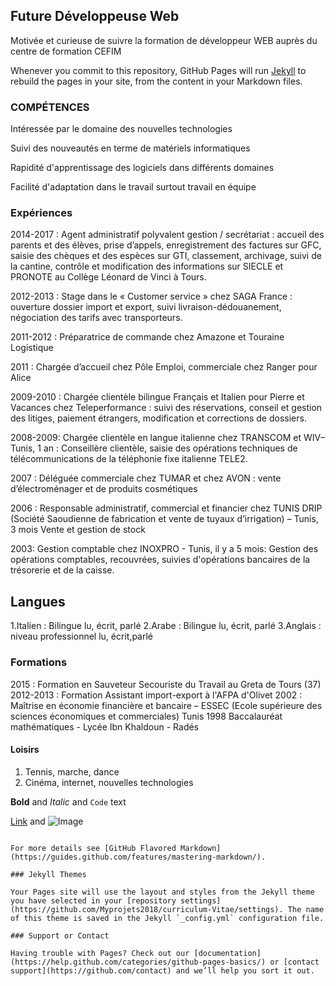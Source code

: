## Future Développeuse Web

Motivée et curieuse de suivre la formation de développeur WEB auprès du centre de formation CEFIM

Whenever you commit to this repository, GitHub Pages will run [Jekyll](https://jekyllrb.com/) to rebuild the pages in your site, from the content in your Markdown files.

### COMPÉTENCES

Intéressée par le domaine des nouvelles technologies

Suivi des nouveautés en terme de matériels informatiques

Rapidité d'apprentissage des logiciels dans différents domaines

Facilité d'adaptation dans le travail surtout travail en équipe



### Expériences

2014-2017 : Agent administratif polyvalent gestion / secrétariat : accueil des parents et des élèves, prise d’appels, enregistrement des factures sur GFC, saisie des chèques et des espèces sur GTI, classement, archivage, suivi de la cantine, contrôle et modification des informations sur SIECLE et PRONOTE au Collège Léonard de Vinci à Tours. 

2012-2013 : Stage dans le « Customer service » chez SAGA France : ouverture dossier import et export, suivi livraison-dédouanement, négociation des tarifs avec transporteurs.

2011-2012 : Préparatrice de commande chez Amazone et Touraine Logistique

2011 : Chargée d’accueil chez Pôle Emploi, commerciale chez Ranger pour Alice

2009-2010 : Chargée clientèle bilingue Français et Italien pour Pierre et Vacances chez Teleperformance : suivi des 
réservations, conseil et gestion des litiges, paiement étrangers, modification et corrections de dossiers.

2008-2009: Chargée clientèle en langue italienne chez TRANSCOM et WIV– Tunis, 1 an : Conseillère clientèle, saisie des opérations techniques de télécommunications de la téléphonie fixe italienne TELE2.

2007 : Déléguée commerciale chez TUMAR et chez AVON : vente d’électroménager et de produits cosmétiques

2006 : Responsable administratif, commercial et financier chez TUNIS DRIP 
(Société Saoudienne de fabrication et vente de tuyaux d’irrigation) – Tunis, 3 mois
Vente et gestion de stock

2003: Gestion comptable chez INOXPRO - Tunis, il y a 5 mois: Gestion des opérations comptables, recouvrées, suivies d'opérations bancaires  de la trésorerie et de
la caisse.

## Langues

1.Italien : Bilingue lu, écrit, parlé 
2.Arabe : Bilingue lu, écrit, parlé
3.Anglais : niveau professionnel lu, écrit,parlé

### Formations 

2015 : Formation en Sauveteur Secouriste du Travail au Greta de Tours (37)
2012-2013 : Formation Assistant import-export à l'AFPA d'Olivet 
2002 : Maîtrise en économie financière et bancaire – ESSEC (Ecole supérieure des sciences économiques et commerciales) Tunis
1998 Baccalauréat mathématiques - Lycée Ibn Khaldoun - Radés

#### Loisirs

1. Tennis, marche, dance
2. Cinéma, internet, nouvelles technologies 

**Bold** and _Italic_ and `Code` text

[Link](url) and ![Image](src)
```

For more details see [GitHub Flavored Markdown](https://guides.github.com/features/mastering-markdown/).

### Jekyll Themes

Your Pages site will use the layout and styles from the Jekyll theme you have selected in your [repository settings](https://github.com/Myprojets2018/curriculum-Vitae/settings). The name of this theme is saved in the Jekyll `_config.yml` configuration file.

### Support or Contact

Having trouble with Pages? Check out our [documentation](https://help.github.com/categories/github-pages-basics/) or [contact support](https://github.com/contact) and we’ll help you sort it out.
